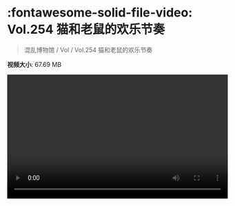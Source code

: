 # :fontawesome-solid-file-video: Vol.254 猫和老鼠的欢乐节奏

> 混乱博物馆 / Vol / Vol.254 猫和老鼠的欢乐节奏

**视频大小**: 67.69 MB

<video id="V-54f91082aef40217a0eb6572e1b8e5d2" width="512" height="288" preload="none" playsinline webkit-playsinline></video>
